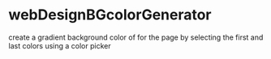 # webDesignBGcolorGenerator
create a gradient background color of for the page by selecting the first and last colors using a color picker
